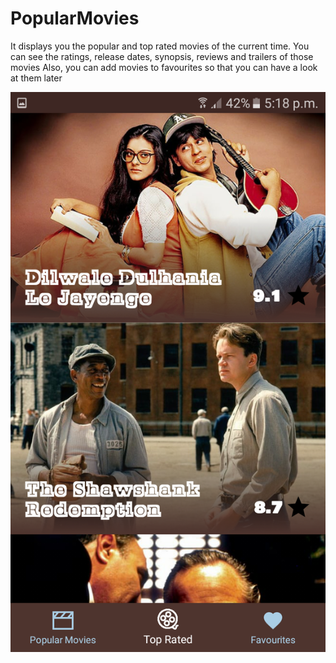 # PopularMovies

It displays you the popular and top rated movies of the current time. You can see the ratings, release dates, synopsis, reviews and trailers of those movies
Also, you can add movies to favourites so that you can have a look at them later

![](https://github.com/sukhbeer/MoviesApp/blob/master/image/Screenshot_20190311-171829.png)
